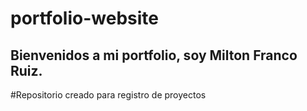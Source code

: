 # portfolio-website

## Bienvenidos a mi portfolio, soy Milton Franco Ruiz.

#Repositorio creado para registro de proyectos
